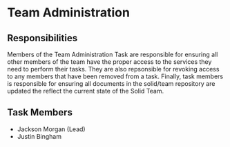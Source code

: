 # Team Administration

## Responsibilities
Members of the Team Administration Task are responsible for ensuring all other members of the team have the proper access to the services they need to perform their tasks. They are also repsonsible for revoking access to any members that have been removed from a task. Finally, task members is responsible for ensuring all documents in the solid/team repository are updated the reflect the current state of the Solid Team.

## Task Members
 - Jackson Morgan (Lead)
 - Justin Bingham